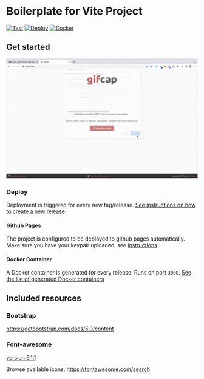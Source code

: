 # Boilerplate for Vite Project

[![Test](https://github.com/nexys-system/boilerplate_vite/actions/workflows/test.yml/badge.svg)](https://github.com/nexys-system/boilerplate_vite/actions/workflows/test.yml)
[![Deploy](https://github.com/nexys-system/boilerplate_vite/actions/workflows/deploy.yml/badge.svg)](https://github.com/nexys-system/boilerplate_vite/actions/workflows/deploy.yml)
[![Docker](https://github.com/nexys-system/boilerplate_vite/actions/workflows/docker.yml/badge.svg)](https://github.com/nexys-system/boilerplate_vite/actions/workflows/docker.yml)

## Get started

![get started](./recording.gif)

### Deploy

Deployment is triggered for every new tag/release. [See instructions on how to create a new release](https://docs.github.com/en/repositories/releasing-projects-on-github/managing-releases-in-a-repository).

#### Github Pages

The project is configured to be deployed to github pages automatically. Make sure you have your keypair uploaded, see [instructions](https://github.com/marketplace/actions/deploy-to-github-pages#using-an-ssh-deploy-key-)

#### Docker Container

A Docker container is generated for every release. Runs on port `3000`. [See the list of generated Docker containers](https://github.com/nexys-system/boilerplate_vite/pkgs/container/boilerplate_vite%2Fboilerplate_vite)

## Included resources

### Bootstrap

https://getbootstrap.com/docs/5.0/content

### Font-awesome

[version 6.1.1](https://cdnjs.com/libraries/font-awesome)

Browse available icons: https://fontawesome.com/search
